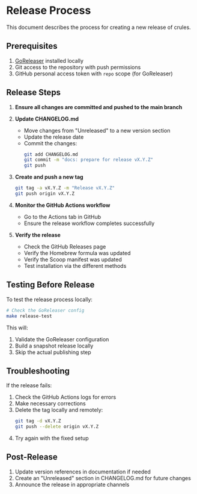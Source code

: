 # Release Process

This document describes the process for creating a new release of crules.

## Prerequisites

1. [GoReleaser](https://goreleaser.com/install/) installed locally
2. Git access to the repository with push permissions
3. GitHub personal access token with `repo` scope (for GoReleaser)

## Release Steps

1. **Ensure all changes are committed and pushed to the main branch**

2. **Update CHANGELOG.md**
   - Move changes from "Unreleased" to a new version section
   - Update the release date
   - Commit the changes:
     ```bash
     git add CHANGELOG.md
     git commit -m "docs: prepare for release vX.Y.Z"
     git push
     ```

3. **Create and push a new tag**
   ```bash
   git tag -a vX.Y.Z -m "Release vX.Y.Z"
   git push origin vX.Y.Z
   ```

4. **Monitor the GitHub Actions workflow**
   - Go to the Actions tab in GitHub
   - Ensure the release workflow completes successfully

5. **Verify the release**
   - Check the GitHub Releases page
   - Verify the Homebrew formula was updated
   - Verify the Scoop manifest was updated
   - Test installation via the different methods

## Testing Before Release

To test the release process locally:

```bash
# Check the GoReleaser config
make release-test
```

This will:
1. Validate the GoReleaser configuration
2. Build a snapshot release locally
3. Skip the actual publishing step

## Troubleshooting

If the release fails:

1. Check the GitHub Actions logs for errors
2. Make necessary corrections
3. Delete the tag locally and remotely:
   ```bash
   git tag -d vX.Y.Z
   git push --delete origin vX.Y.Z
   ```
4. Try again with the fixed setup

## Post-Release

1. Update version references in documentation if needed
2. Create an "Unreleased" section in CHANGELOG.md for future changes
3. Announce the release in appropriate channels 